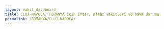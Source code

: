 ```yaml
---
layout: vakit_dashboard
title: CLUJ-NAPOCA, ROMANYA için iftar, namaz vakitleri ve hava durumu - ilçe/eyalet seç
permalink: /ROMANYA/CLUJ-NAPOCA/
---
```


<script type="text/javascript">
  var GLOBAL_COUNTRY = 'ROMANYA';
  var GLOBAL_CITY = 'CLUJ-NAPOCA';
  var GLOBAL_STATE = '';
  var lat = 72;
  var lon = 21;
</script>
